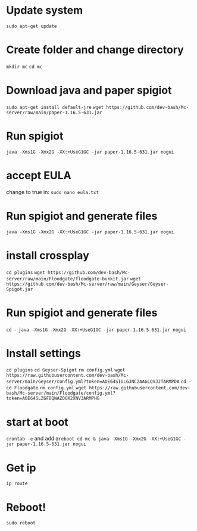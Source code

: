 # Update system
```sudo apt-get update```

# Create folder and change directory
```mkdir mc```
```cd mc```

# Download java and paper spigiot
```sudo apt-get install default-jre```
```wget https://github.com/dev-bash/Mc-server/raw/main/paper-1.16.5-631.jar```

# Run spigiot
```java -Xms1G -Xmx2G -XX:+UseG1GC -jar paper-1.16.5-631.jar nogui```

# accept EULA
change to true in:
```sudo nano eula.txt```

# Run spigiot and generate files
```java -Xms1G -Xmx2G -XX:+UseG1GC -jar paper-1.16.5-631.jar nogui```

# install crossplay
```cd plugins```
```wget https://github.com/dev-bash/Mc-server/raw/main/Floodgate/floodgate-bukkit.jar```
```wget https://github.com/dev-bash/Mc-server/raw/main/Geyser/Geyser-Spigot.jar```

# Run spigiot and generate files
```cd -```
```java -Xms1G -Xmx2G -XX:+UseG1GC -jar paper-1.16.5-631.jar nogui```

# Install settings
```cd plugins```
```cd Geyser-Spigot```
```rm config.yml```
```wget https://raw.githubusercontent.com/dev-bash/Mc-server/main/Geyser/config.yml?token=AOE64SIULGJNC2AAGLQVJJTARMPDA```
```cd -```
```cd Floodgate```
```rm config.yml```
```wget https://raw.githubusercontent.com/dev-bash/Mc-server/main/Floodgate/config.yml?token=AOE64SLZGFDQWAZOGK2XNV3ARMPHG```

# start at boot
```crontab -e```
and add
```@reboot cd mc & java -Xms1G -Xmx2G -XX:+UseG1GC -jar paper-1.16.5-631.jar nogui```

# Get ip 
```ip route```

# Reboot!
```sudo reboot```
